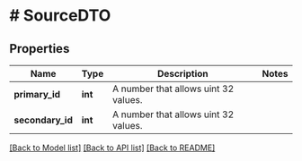 # # SourceDTO

## Properties

Name | Type | Description | Notes
------------ | ------------- | ------------- | -------------
**primary_id** | **int** | A number that allows uint 32 values. |
**secondary_id** | **int** | A number that allows uint 32 values. |

[[Back to Model list]](../../README.md#models) [[Back to API list]](../../README.md#endpoints) [[Back to README]](../../README.md)
